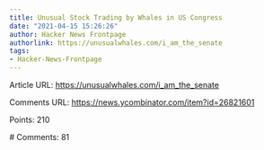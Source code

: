 ```yaml
---
title: Unusual Stock Trading by Whales in US Congress
date: "2021-04-15 15:26:26"
author: Hacker News Frontpage
authorlink: https://unusualwhales.com/i_am_the_senate
tags:
- Hacker-News-Frontpage
---
```


<p>Article URL: <a href="https://unusualwhales.com/i_am_the_senate">https://unusualwhales.com/i_am_the_senate</a></p>
<p>Comments URL: <a href="https://news.ycombinator.com/item?id=26821601">https://news.ycombinator.com/item?id=26821601</a></p>
<p>Points: 210</p>
<p># Comments: 81</p>
